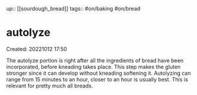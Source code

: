 up:: [[sourdough_bread]]
tags:: #on/baking #on/bread
# autolyze
Created: 20221012 17:50

The autolyze portion is right after all the ingredients of bread have been incorporated, before kneading takes place.
This step makes the gluten stronger since it can develop without kneading softening it.
Autolyzing can range from 15 minutes to an hour, closer to an hour is usually best.
This is relevant for pretty much all breads.